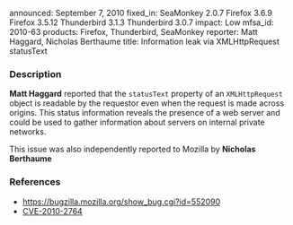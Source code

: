 announced: September 7, 2010
fixed_in: SeaMonkey 2.0.7
          Firefox 3.6.9
          Firefox 3.5.12
          Thunderbird 3.1.3
          Thunderbird 3.0.7
impact: Low
mfsa_id: 2010-63
products: Firefox, Thunderbird, SeaMonkey
reporter: Matt Haggard, Nicholas Berthaume
title: Information leak via XMLHttpRequest statusText

<h3>Description</h3>

<p><strong>Matt Haggard</strong> reported that
the <code>statusText</code> property of an <code>XMLHttpRequest</code>
object is readable by the requestor even when the request is made
across origins.  This status information reveals the presence of a web
server and could be used to gather information about servers on
internal private networks.</p>

<p>This issue was also independently reported to Mozilla
by <strong>Nicholas Berthaume</strong></p>

<h3>References</h3>

<ul>
  <li><a href="https://bugzilla.mozilla.org/show_bug.cgi?id=552090">https://bugzilla.mozilla.org/show_bug.cgi?id=552090</a></li>
  <li><a class="ex-ref" href="http://cve.mitre.org/cgi-bin/cvename.cgi?name=CVE-2010-2764">CVE-2010-2764</a></li>
</ul>




